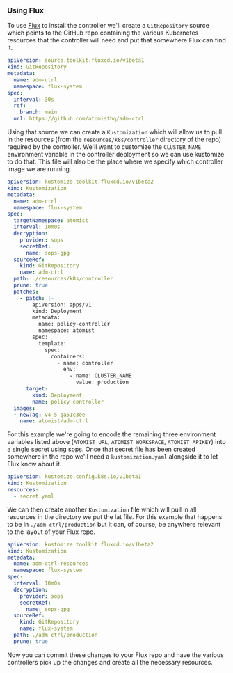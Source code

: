 ### Using Flux

To use [Flux](https://fluxcd.io) to install the controller we'll create a `GitRepository` source which points to the GitHub repo containing the various Kubernetes resources that the controller will need and put that somewhere Flux can find it.

```yaml
apiVersion: source.toolkit.fluxcd.io/v1beta1
kind: GitRepository
metadata:
  name: adm-ctrl
  namespace: flux-system
spec:
  interval: 30s
  ref:
    branch: main
  url: https://github.com/atomisthq/adm-ctrl
```

Using that source we can create a `Kustomization` which will allow us to pull in the resources (from the `resources/k8s/controller` directory of the repo) required by the controller. We'll want to customize the `CLUSTER_NAME` environment variable in the controller deployment so we can use kustomize to do that. This file will also be the place where we specify which controller image we are running.

```yaml
apiVersion: kustomize.toolkit.fluxcd.io/v1beta2
kind: Kustomization
metadata:
  name: adm-ctrl
  namespace: flux-system
spec:
  targetNamespace: atomist
  interval: 10m0s
  decryption:
    provider: sops
    secretRef:
      name: sops-gpg
  sourceRef:
    kind: GitRepository
    name: adm-ctrl
  path: ./resources/k8s/controller
  prune: true
  patches:
    - patch: |-
        apiVersion: apps/v1
        kind: Deployment
        metadata:
          name: policy-controller
          namespace: atomist
        spec:
          template:
            spec:
              containers:
                - name: controller
                  env:
                    - name: CLUSTER_NAME
                      value: production
      target:
        kind: Deployment
        name: policy-controller
  images:
  - newTag: v4-5-ga51c3ee
    name: atomist/adm-ctrl
```

For this example we're going to encode the remaining three environment variables listed above (`ATOMIST_URL`, `ATOMIST_WORKSPACE`, `ATOMIST_APIKEY`) into a single secret using [sops](https://fluxcd.io/docs/guides/mozilla-sops/). Once that secret file has been created somewhere in the repo we'll need a `kustomization.yaml` alongside it to let Flux know about it.

```yaml
apiVersion: kustomize.config.k8s.io/v1beta1
kind: Kustomization
resources:
  - secret.yaml
```

We can then create another `Kustomization` file which will pull in all resources in the directory we put the lat file. For this example that happens to be in `./adm-ctrl/production` but it can, of course, be anywhere relevant to the layout of your Flux repo.

```yaml
apiVersion: kustomize.toolkit.fluxcd.io/v1beta2
kind: Kustomization
metadata:
  name: adm-ctrl-resources
  namespace: flux-system
spec:
  interval: 10m0s
  decryption:
    provider: sops
    secretRef:
      name: sops-gpg
  sourceRef:
    kind: GitRepository
    name: flux-system
  path: ./adm-ctrl/production
  prune: true
```

Now you can commit these changes to your Flux repo and have the various controllers pick up the changes and create all the necessary resources.

